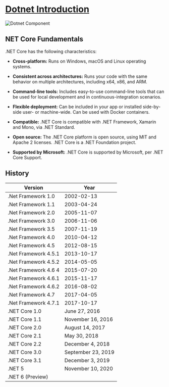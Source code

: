 # [Dotnet Introduction](https://medium.com/net-core/introduction-to-net-core-adbf1962d57d)

![Dotnet Component](https://github.com/locngdotcom/dotnettraining/blob/main/A.Dotnet_Introduction/DotnetComponent.PNG)

## NET Core Fundamentals  
.NET Core has the following characteristics:  
 - **Cross-platform:** Runs on Windows, macOS and Linux operating systems.  


 - **Consistent across architectures:** Runs your code with the same behavior on multiple architectures, including x64, x86, and ARM.  


 - **Command-line tools:** Includes easy-to-use command-line tools that can be used for local development and in continuous-integration scenarios.  


 - **Flexible deployment:** Can be included in your app or installed side-by-side user- or machine-wide. Can be used with Docker containers.  


 - **Compatible:** .NET Core is compatible with .NET Framework, Xamarin and Mono, via .NET Standard.  


 - **Open source:** The .NET Core platform is open source, using MIT and Apache 2 licenses. .NET Core is a .NET Foundation project.  


 - **Supported by Microsoft:** .NET Core is supported by Microsoft, per .NET Core Support.  

## History
|Version| Year|
| ------------- | ------------- |
| .Net Framework 1.0	|	2002-02-13 |
| .Net Framework 1.1	|	2003-04-24 |
| .Net Framework 2.0	|	2005-11-07 |
| .Net Framework 3.0	|	2006-11-06 |
| .Net Framework 3.5	|	2007-11-19 |
| .Net Framework 4.0	|	2010-04-12 |
| .Net Framework 4.5	|	2012-08-15 |
| .Net Framework 4.5.1	|	2013-10-17 |
| .Net Framework 4.5.2	|	2014-05-05 |
| .Net Framework 4.6	4	|2015-07-20 | 
| .Net Framework 4.6.1	|	2015-11-17 |
| .Net Framework 4.6.2	|	2016-08-02 |
| .Net Framework 4.7	|	2017-04-05 |
| .Net Framework 4.7.1	| 2017-10-17 |
| .NET Core 1.0	| 	June 27, 2016 |
| .NET Core 1.1	| November 16, 2016	|
| .NET Core 2.0	| August 14, 2017	|
| .NET Core 2.1	| May 30, 2018 |
| .NET Core 2.2	| December 4, 2018	|
| .NET Core 3.0	| September 23, 2019	|
| .NET Core 3.1	| December 3, 2019	|
| .NET 5	| November 10, 2020	|
| .NET 6	(Preview) | 	|
